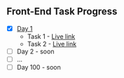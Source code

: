 ## Front-End Task Progress
- [x] [Day 1](Day%201/)
  - Task 1 - [Live link](https://sathya-bloglandingpage.netlify.app/)
  - Task 2 - [Live link](https://sathya-daynightmode.netlify.app/)
- [ ] Day 2 - soon
- [ ] ...
- [ ] Day 100 - soon
